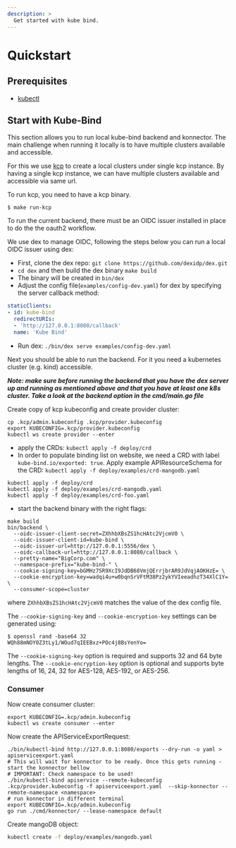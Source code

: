 ```yaml
---
description: >
  Get started with kube bind.
---
```


# Quickstart

## Prerequisites

- [kubectl](https://kubernetes.io/docs/tasks/tools/#kubectl)

## Start with Kube-Bind

This section allows you to run local kube-bind backend and konnector.
The main challenge when running it locally is to have multiple clusters available and accessible.

For this we use [kcp](https://github.com/kcp-dev/kcp) to create a local clusters under single kcp instance.
By having a single kcp instance, we can have multiple clusters available and accessible via same url.

To run kcp, you need to have a kcp binary.

```shell
$ make run-kcp
```

To run the current backend, there must be an OIDC issuer installed in place to do the
the oauth2 workflow.

We use dex to manage OIDC, following the steps below you can run a local OIDC issuer using dex:
* First, clone the dex repo: `git clone https://github.com/dexidp/dex.git`
* `cd dex` and then build the dex binary `make build`
* The binary will be created in `bin/dex`
* Adjust the config file(`examples/config-dev.yaml`) for dex by specifying the server callback method:
```yaml
staticClients:
- id: kube-bind
  redirectURIs:
  - 'http://127.0.0.1:8080/callback'
  name: 'Kube Bind'
```
* Run dex: `./bin/dex serve examples/config-dev.yaml`

Next you should be able to run the backend. For it you need a kubernetes cluster (e.g. kind)
accessible.

***Note: make sure before running the backend that you have the dex server up and running as mentioned above
and that you have at least one k8s cluster. Take a look at the backend option in the cmd/main.go file***

Create copy of kcp kubeconfig and create provider cluster:

```shell
cp .kcp/admin.kubeconfig .kcp/provider.kubeconfig
export KUBECONFIG=.kcp/provider.kubeconfig
kubectl ws create provider --enter
```

* apply the CRDs: `kubectl apply -f deploy/crd`
* In order to populate binding list on website, we need a CRD with label `kube-bind.io/exported: true`. Apply example APIResourceSchema for the CRD: `kubectl apply -f deploy/examples/crd-mangodb.yaml`

```shell
kubectl apply -f deploy/crd
kubectl apply -f deploy/examples/crd-mangodb.yaml
kubectl apply -f deploy/examples/crd-foo.yaml
```

* start the backend binary with the right flags:
```shell
make build
bin/backend \
  --oidc-issuer-client-secret=ZXhhbXBsZS1hcHAtc2VjcmV0 \
  --oidc-issuer-client-id=kube-bind \
  --oidc-issuer-url=http://127.0.0.1:5556/dex \
  --oidc-callback-url=http://127.0.0.1:8080/callback \
  --pretty-name="BigCorp.com" \
  --namespace-prefix="kube-bind-" \
  --cookie-signing-key=bGMHz7SR9XcI9JdDB68VmjQErrjbrAR9JdVqjAOKHzE= \
  --cookie-encryption-key=wadqi4u+w0bqnSrVFtM38Pz2ykYVIeeadhzT34XlC1Y= \
  --consumer-scope=cluster
```

where `ZXhhbXBsZS1hcHAtc2VjcmV0` matches the value of the dex config file.

The `--cookie-signing-key` and `--cookie-encryption-key` settings can be generated using:
```shell
$ openssl rand -base64 32
WQh88mNOY0Z3tLy1/WOud7qIEEBxz+POc4j8BsYenYo=
```

The `--cookie-signing-key` option is required and supports 32 and 64 byte lengths.
The `--cookie-encryption-key` option is optional and supports byte lengths of 16, 24, 32 for AES-128, AES-192, or AES-256.

### Consumer
Now create consumer cluster:

```shell
export KUBECONFIG=.kcp/admin.kubeconfig
kubectl ws create consumer --enter
```

Now create the APIServiceExportRequest:

```shell
./bin/kubectl-bind http://127.0.0.1:8080/exports --dry-run -o yaml > apiserviceexport.yaml
# This will wait for konnector to be ready. Once this gets running - start the konnector bellow
# IMPORTANT: Check namespace to be used! 
./bin/kubectl-bind apiservice --remote-kubeconfig .kcp/provider.kubeconfig -f apiserviceexport.yaml  --skip-konnector --remote-namespace <namespace>
# run konnector in different terminal
export KUBECONFIG=.kcp/admin.kubeconfig
go run ./cmd/konnector/ --lease-namespace default
```


Create mangoDB object:

```bash
kubectl create -f deploy/examples/mangodb.yaml
```